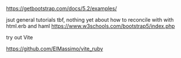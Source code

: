 

https://getbootstrap.com/docs/5.2/examples/

jsut general tutorials tbf, nothing yet about how to reconcile with with html.erb and haml
https://www.w3schools.com/bootstrap5/index.php

try out Vite

https://github.com/ElMassimo/vite_ruby
